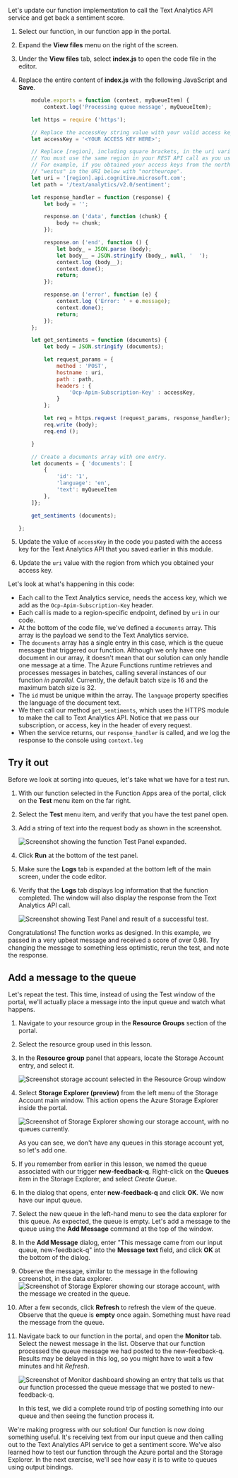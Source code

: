 Let's update our function implementation to call the Text Analytics API service and get back a sentiment score.

1. Select our function, in our function app in the portal.

1. Expand the **View files** menu on the right of the screen.

1. Under the **View files** tab, select **index.js** to open the code file in the editor.

1. Replace the entire content of **index.js** with the following JavaScript and **Save**.

    ```javascript
        module.exports = function (context, myQueueItem) {
            context.log('Processing queue message', myQueueItem);

        let https = require ('https');

        // Replace the accessKey string value with your valid access key.
        let accessKey = '<YOUR ACCESS KEY HERE>';

        // Replace [region], including square brackets, in the uri variable below. 
        // You must use the same region in your REST API call as you used to obtain your access keys.
        // For example, if you obtained your access keys from the northeurope region, replace 
        // "westus" in the URI below with "northeurope".
        let uri = '[region].api.cognitive.microsoft.com';
        let path = '/text/analytics/v2.0/sentiment';

        let response_handler = function (response) {
            let body = '';

            response.on ('data', function (chunk) {
                body += chunk;
            });

            response.on ('end', function () {
                let body_ = JSON.parse (body);
                let body__ = JSON.stringify (body_, null, '  ');
                context.log (body__);
                context.done();
                return;
            });

            response.on ('error', function (e) {
                context.log ('Error: ' + e.message);
                context.done();
                return;
            });    
        };

        let get_sentiments = function (documents) {
            let body = JSON.stringify (documents);

            let request_params = {
                method : 'POST',
                hostname : uri,
                path : path,
                headers : {
                    'Ocp-Apim-Subscription-Key' : accessKey,
                }
            };

            let req = https.request (request_params, response_handler);
            req.write (body);
            req.end ();

        }

        // Create a documents array with one entry. 
        let documents = { 'documents': [
            { 
                'id': '1', 
                'language': 'en', 
                'text': myQueueItem 
            },
        ]};

        get_sentiments (documents);

    };
    ```

1. Update the value of `accessKey` in the code you pasted with the access key for the Text Analytics API that you saved earlier in this module. 

1. Update the `uri` value with the region from which you obtained your access key.

Let's look at what's happening in this code:

- Each call to the Text Analytics service, needs the access key, which we add as the `Ocp-Apim-Subscription-Key` header. 
- Each call is made to a region-specific endpoint, defined by `uri` in our code.
- At the bottom of the code file, we've defined a `documents` array. This array is the payload we send to the Text Analytics service.
- The `documents` array has a single entry in this case, which is the queue message that triggered our function. Although we only have one document in our array, it doesn't mean that our solution can only handle one message at a time. The Azure Functions runtime retrieves and processes messages in batches, calling several instances of our function *in parallel*. Currently, the default batch size is 16 and the maximum batch size is 32.
- The `id` must be unique within the array. The `language` property specifies the language of the document text.
- We then call our method `get_sentiments`, which uses the HTTPS module to make the call to Text Analytics API. Notice that we pass our subscription, or access, key in the header of every request.
- When the service returns, our `response_handler` is called, and we log the response to the console using `context.log`


## Try it out

Before we look at sorting into queues, let's take what we have for a test run.

1. With our function selected in the Function Apps area of the portal, click on the **Test** menu item on the far right.

1. Select the **Test** menu item, and verify that you have the test panel open.

1. Add a string of text into the request body as shown in the screenshot.

    ![Screenshot showing the function Test Panel expanded.](media/test-panel-open-small.png)

1.  Click **Run** at the bottom of the test panel.

1. Make sure the **Logs** tab is expanded at the bottom left of the main screen, under the code editor.

1. Verify that the **Logs** tab displays log information that the function completed. The window will also display the response from the Text Analytics API call.

    ![Screenshot showing Test Panel and result of a successful test.](media/sentiment-response-log1.png)

Congratulations! The function works as designed. In this example, we passed in a very upbeat message and received a score of over 0.98. Try changing the message to something less optimistic, rerun the test, and note the response.

## Add a message to the queue

Let's repeat the test. This time, instead of using the Test window of the portal, we'll actually place a message into the input queue and watch what happens.

1. Navigate to your resource group in the **Resource Groups** section of the portal.

1. Select the resource group used in this lesson.

1. In the **Resource group** panel that appears, locate the Storage
Account entry, and select it.

    ![Screenshot storage account selected in the Resource Group window](media/select-storage-account.png)

1. Select **Storage Explorer (preview)** from the left menu of the Storage Account main window. This action opens the Azure Storage Explorer inside the portal. 

    ![Screenshot of Storage Explorer showing our storage account, with no queues currently.](media/sa-no-queue.png)

    As you can see, we don't have any queues in this storage account yet, so let's add one.

1. If you remember from earlier in this lesson, we named the queue associated with our trigger **new-feedback-q**. Right-click on the **Queues** item in the Storage Explorer, and select *Create Queue*.

1. In the dialog that opens, enter **new-feedback-q** and click **OK**. We now have our input queue.

1. Select the new queue in the left-hand menu to see the data explorer for this queue. As expected, the queue is empty. Let's add a message to the queue using the **Add Message** command at the top of the window.

1. In the **Add Message** dialog, enter "This message came from our input queue, new-feedback-q" into the **Message text** field, and click **OK** at the bottom of the dialog.

1. Observe the message, similar to the message in the following screenshot, in the data explorer.
    ![Screenshot of Storage Explorer showing our storage account, with the message we created in the queue.](media/message-in-input-queue.png)

1. After a few seconds, click **Refresh** to refresh the view of the queue. Observe that the queue is **empty** once again. Something must have read the message from the queue.

1. Navigate back to our function in the portal, and open the **Monitor** tab. Select the newest message in the list. Observe that our function processed the queue message we had posted to the new-feedback-q. Results may be delayed in this log, so you might have to wait a few minutes and hit *Refresh*.

    ![Screenshot of Monitor dashboard showing an entry that tells us that our function processed the queue message that we posted to new-feedback-q.](media/message-in-monitor.png)

    In this test, we did a complete round trip of posting something into our queue and then seeing the function process it.

We're making progress with our solution! Our function is now doing something useful. It's receiving text from our input queue and then calling out to the Text Analytics API service to get a sentiment score. We've also learned how to test our function through the Azure portal and the Storage Explorer. In the next exercise, we'll see how easy it is to write to queues using output bindings.
